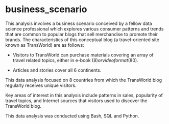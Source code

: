 # business_scenario

This analysis involves a business scenario conceived by a fellow data science professional which explores various consumer patterns and trends that are common to popular blogs that sell merchandise to promote their brands.  The characteristics of this conceptual blog (a travel-oriented site known as TransWorld) are as follows:

* Visitors to TransWorld can purchase materials covering an array of travel related topics, 
  either in e-book ($8) or video format ($80).

* Articles and stories cover all 6 continents.

This data analysis focused on 8 countries from which the TransWorld blog regularly receives unique visitors.

Key areas of interest in this analysis include patterns in sales, popularity of travel topics, and Internet sources that visitors used to discover the TransWorld blog.

This data analysis was conducted using Bash, SQL and Python.
